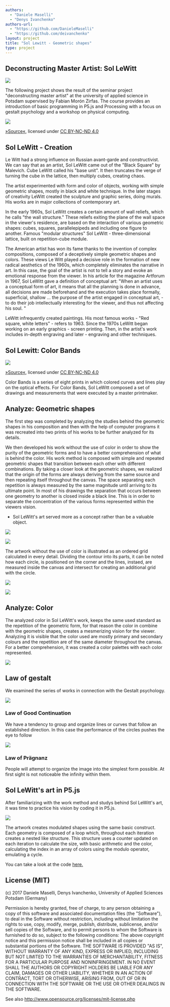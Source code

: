 ```yaml
--- 
authors: 
  - "Daniele Maselli"
  - "Denys Ivanchenko"
authors-url: 
  - "https://github.com/DanieleMaselli"
  - "https://github.com/deivanchenko"
layout: project
title: "Sol Lewitt - Geometric shapes"  
type: project
---
```


## Deconstructing Master Artist: Sol LeWitt 

![](./splash.png)


The following project shows the result of the seminar project "deconstructing master artist" at the university of applied science in Potsdam supervised by Fabian Morón Zirfas. The course provides an introduction of basic programming in P5.js and Processing with a focus on gestalt psychology and a workshop on physical computing.


![](./assets/images/sol-dma.png)

[»Source«](https://upload.wikimedia.org/wikipedia/en/3/36/Sol_LeWitt.jpg), licensed under [CC BY-NC-ND 4.0](https://creativecommons.org/licenses/by-nc-nd/4.0/)

## Sol LeWitt - Creation

Le Witt had a strong influence on Russian avant-garde and constructivist. We can say that as an artist, Sol LeWitt came out of the "Black Square" by Malevich. Cube LeWitt called his "base unit". It then truncates the verge of turning the cube in the lattice, then multiply cubes, creating chaos.

The artist experimented with form and color of objects, working with simple geometric shapes, mostly in black and white technique. In the later stages of creativity LeWitt created the sculpture and graphic series, doing murals. His works are in major collections of contemporary art.

In the early 1960s, Sol LeWitt creates a certain amount of wall reliefs, which he calls "the wall structure." These reliefs exiting the plane of the wall space in the viewer's residence, are based on the interaction of various geometric shapes: cubes, squares, parallelepipeds and including one figure to another. Famous "modular structures" Sol LeWitt - three-dimensional lattice, built on repetition-cube module.

The American artist has won its fame thanks to the invention of complex compositions, composed of a deceptively simple geometric shapes and colors. These views Le Witt played a decisive role in the formation of new radical aesthetics of the 1960s, which completely eliminates the narrative in art. In this case, the goal of the artist is not to tell a story and evoke an emotional response from the viewer.
In his article for the magazine Artforum in 1967, Sol LeWitt gave a definition of conceptual art: "When an artist uses a conceptual form of art, it means that all the planning is done in advance, all decisions are made beforehand and the execution takes place formally, superficial, shallow ... the purpose of the artist engaged in conceptual art, - to do their job intellectually interesting for the viewer, and thus not affecting his soul. "

LeWitt infrequently created paintings. His most famous works - "Red square, white letters" - refers to 1963. Since the 1970s LeWitt began working on an early graphics - screen printing. Then, in the artist's work includes in-depth engraving and later - engraving and other techniques.

## Sol Lewitt: Color Bands 
![](./assets/images/colorbands.png)
 

[»Source«](http://baeditions.com/sol-lewitt-artwork/sol-lewitt-color-bands.htm), licensed under [CC BY-NC-ND 4.0](https://creativecommons.org/licenses/by-nc-nd/4.0/)



Color Bands is a series of eight prints in which colored curves and lines play on the optical effects. For Color Bands, Sol LeWitt composed a set of drawings and measurements that were executed by a master printmaker.

## Analyze: Geometric shapes
 
The first step was completed by analyzing the studies behind the geometric shapes in his composition and then with the help of computer programs it was recreated into two prints of his works to be further analyzed for its details. 

We then developed his work without the use of color in order to show the purity of the geometric forms and to have a better comprehension of what is behind the color. His work method is composed with simple and repeated geometric shapes that transition between each other with different combinations. By taking a closer look at the geometric shapes, we realized that the origin of the forms are always deriving from the same source and then repeating itself throughout the canvas. The space separating each repetition is always measured by the same magnitude until arriving to its ultimate point. In most of his drawings the separation that occurs between one geometry to another is closed inside a black line. This is in order to separate the concentration of the various forms represented within the viewers vision. 

* Sol LeWitt's art served more as a concept rather than be a valuable object.

![](./assets/images/dma-3.png)

![](./assets/images/dma-1.png)

The artwork without the use of color is illustrated as an ordered grid calculated in every detail. Dividing the contour into its parts, it can be noted how each circle, is positioned on the corner and the lines, instaed, are measured inside the canvas and intersect for creating an additional grid with the circle. 

![](./assets/images/dma-2.png)

![](./assets/images/dma-4.png)


## Analyze: Color


The analyzed color in Sol LeWitt's work, keeps the same used standard as the repetition of the geometric form, for that reason the color in combine with the geometric shapes, creates a mesmerizing vision for the viewer. Analyzing it is visible that the color used are mostly primary and secondary colours and the repetition are of the same diameter throughout the canvas. For a better comprehension, it was created a color palettes with each color represented.

![](./assets/images/dma-color.png)


## Law of gestalt


We examined the series of works in connection with the Gestalt psychology. 

![](./assets/images/gestalt.png)



### Law of Good Continuation

We have a tendency to group and organize lines or curves that follow an established direction. In this case the performance of the circles pushes the eye to follow



 

![](./assets/images/gestalt-2.png)


### Law of Prägnanz 

People will attempt to organize the image into the simplest form possible. At first sight is not noticeable the infinity within them. 







## Sol LeWitt's art in P5.js 

After familiarizing with the work method and studys behind Sol LeWitt's art, it was time to practice his vision by coding it in P5.js. 

![](./assets/images/dma-codeimg.png)


The artwork creates modulated shapes using the same basic construct. Each geometry is composed of a loop which, throughout each iteration creates a nested like structure. This structure uses a counter updated on each iteration to calculate the size, with basic arithmetic and the color, calculating
the index in an array of colors using the modulo operator, emulating a cycle.⁠⁠⁠⁠

You can take a look at the code [here.](https://interface.fh-potsdam.de/gestalten-in-code/color/geometric-shapes/)



## License (MIT)

(c) 2017 Daniele Maselli, Denys Ivanchenko, University of Applied Sciences Potsdam (Germany)

Permission is hereby granted, free of charge, to any person obtaining a copy of this software and associated documentation files (the "Software"), to deal in the Software without restriction, including without limitation the rights to use, copy, modify, merge, publish, distribute, sublicense, and/or sell copies of the Software, and to permit persons to whom the Software is furnished to do so, subject to the following conditions:
The above copyright notice and this permission notice shall be included in all copies or substantial portions of the Software.
THE SOFTWARE IS PROVIDED "AS IS", WITHOUT WARRANTY OF ANY KIND, EXPRESS OR IMPLIED, INCLUDING BUT NOT LIMITED TO THE WARRANTIES OF MERCHANTABILITY, FITNESS FOR A PARTICULAR PURPOSE AND NONINFRINGEMENT. IN NO EVENT SHALL THE AUTHORS OR COPYRIGHT HOLDERS BE LIABLE FOR ANY CLAIM, DAMAGES OR OTHER LIABILITY, WHETHER IN AN ACTION OF CONTRACT, TORT OR OTHERWISE, ARISING FROM, OUT OF OR IN CONNECTION WITH THE SOFTWARE OR THE USE OR OTHER DEALINGS IN THE SOFTWARE.

See also http://www.opensource.org/licenses/mit-license.php

